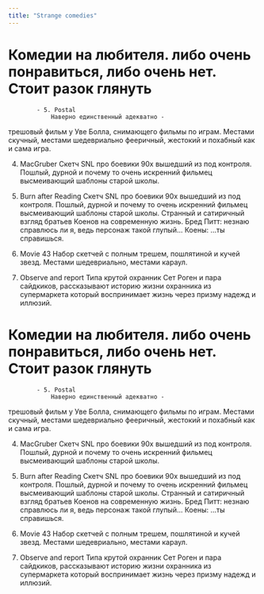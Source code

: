 ```yaml
---
title: "Strange comedies"
---
```

# Комедии на любителя. либо очень понравиться, либо очень нет. Стоит разок глянуть
			- 5. Postal
				Наверно единственный адекватно -
трешовый фильм у Уве Болла,
снимающего фильмы по играм. Местами
скучный, местами шедевриально
фееричный, жестокий и похабный как и
сама игра.

4. MacGruber 
   Скетч SNL про боевики 90х вышедший
из под контроля.
Пошлый, дурной и почему то очень
искренний фильмец высмеивающий
шаблоны старой школы.

3. Burn after Reading
   Скетч SNL про боевики 90х вышедший
из под контроля.
Пошлый, дурной и почему то очень
искренний фильмец высмеивающий
шаблоны старой школы.
Странный и сатиричный взгляд братьев
Коенов на современную жизнь.
Бред Питт: незнаю справлюсь ли я, ведь
персонаж такой глупый...
Коены: ...ты справишься.

2. Movie 43
   Набор скетчей с полным трешем,
пошлятиной и кучей звезд. Местами
шедевриально, местами караул.

1. Observe and report
Типа крутой охранник
Сет Роген и пара сайдкиков,
рассказывают историю жизни охранника
из супермаркета который воспринимает
жизнь через призму надежд и иллюзий.

# Комедии на любителя. либо очень понравиться, либо очень нет. Стоит разок глянуть
			- 5. Postal
				Наверно единственный адекватно -
трешовый фильм у Уве Болла,
снимающего фильмы по играм. Местами
скучный, местами шедевриально
фееричный, жестокий и похабный как и
сама игра.

4. MacGruber 
   Скетч SNL про боевики 90х вышедший
из под контроля.
Пошлый, дурной и почему то очень
искренний фильмец высмеивающий
шаблоны старой школы.

3. Burn after Reading
   Скетч SNL про боевики 90х вышедший
из под контроля.
Пошлый, дурной и почему то очень
искренний фильмец высмеивающий
шаблоны старой школы.
Странный и сатиричный взгляд братьев
Коенов на современную жизнь.
Бред Питт: незнаю справлюсь ли я, ведь
персонаж такой глупый...
Коены: ...ты справишься.

2. Movie 43
   Набор скетчей с полным трешем,
пошлятиной и кучей звезд. Местами
шедевриально, местами караул.

1. Observe and report
Типа крутой охранник
Сет Роген и пара сайдкиков,
рассказывают историю жизни охранника
из супермаркета который воспринимает
жизнь через призму надежд и иллюзий.